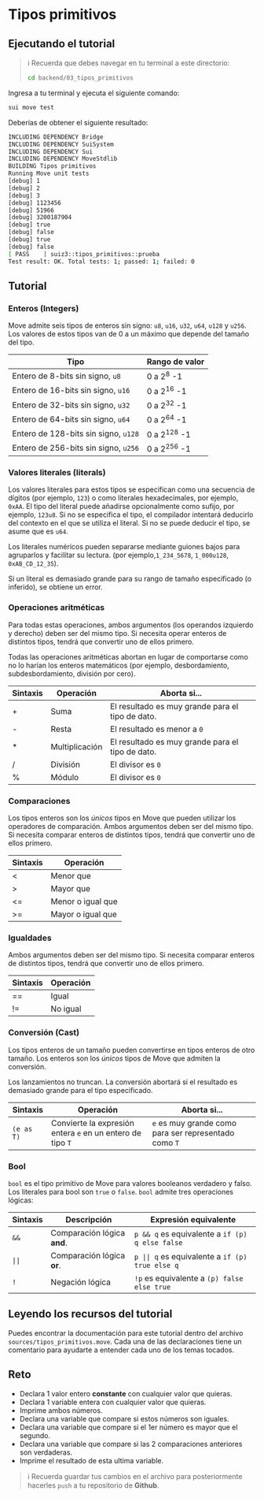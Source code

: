 # Tipos primitivos

## Ejecutando el tutorial

> :information_source: Recuerda que debes navegar en tu terminal a este directorio:
>```sh
>cd backend/03_tipos_primitivos
>```

Ingresa a tu terminal y ejecuta el siguiente comando:

```sh
sui move test
```

Deberías de obtener el siguiente resultado:
```sh
INCLUDING DEPENDENCY Bridge
INCLUDING DEPENDENCY SuiSystem
INCLUDING DEPENDENCY Sui
INCLUDING DEPENDENCY MoveStdlib
BUILDING Tipos primitivos
Running Move unit tests
[debug] 1
[debug] 2
[debug] 3
[debug] 1123456
[debug] 51966
[debug] 3200187904
[debug] true
[debug] false
[debug] true
[debug] false
[ PASS    ] suiz3::tipos_primitivos::prueba
Test result: OK. Total tests: 1; passed: 1; failed: 0
```

## Tutorial

### Enteros (Integers)

Move admite seis tipos de enteros sin signo: `u8`, `u16`, `u32`, `u64`, `u128` y `u256`. Los valores de estos tipos van de 0 a un máximo que depende del tamaño del tipo.

|Tipo|Rango de valor|
|---|---|
| Entero de 8-bits sin signo, `u8` | 0 a 2<sup>8</sup> -1 |
| Entero de 16-bits sin signo, `u16` | 0 a 2<sup>16</sup> -1 |
| Entero de 32-bits sin signo, `u32` | 0 a 2<sup>32</sup> -1 |
| Entero de 64-bits sin signo, `u64` | 0 a 2<sup>64</sup> -1 |
| Entero de 128-bits sin signo, `u128` | 0 a 2<sup>128</sup> -1 |
| Entero de 256-bits sin signo, `u256` | 0 a 2<sup>256</sup> -1 |

### Valores literales (literals)

Los valores literales para estos tipos se especifican como una secuencia de dígitos (por ejemplo, `123`) o como literales hexadecimales, por ejemplo, `0xAA`. El tipo del literal puede añadirse opcionalmente como sufijo, por ejemplo, `123u8`. Si no se especifica el tipo, el compilador intentará deducirlo del contexto en el que se utiliza el literal. Si no se puede deducir el tipo, se asume que es `u64`.

Los literales numéricos pueden separarse mediante guiones bajos para agruparlos y facilitar su lectura. (por ejemplo,`1_234_5678`, `1_000u128`, `0xAB_CD_12_35`).

Si un literal es demasiado grande para su rango de tamaño especificado (o inferido), se obtiene un error.

### Operaciones aritméticas

Para todas estas operaciones, ambos argumentos (los operandos izquierdo y derecho) deben ser del mismo tipo. Si necesita operar enteros de distintos tipos, tendrá que convertir uno de ellos primero.

Todas las operaciones aritméticas abortan en lugar de comportarse como no lo harían los enteros matemáticos (por ejemplo, desbordamiento, subdesbordamiento, división por cero).

|Sintaxis|Operación|Aborta si...|
|---|---|---|
|+| Suma | El resultado es muy grande para el tipo de dato. |
|-| Resta | El resultado es menor a `0` |
|*| Multiplicación | El resultado es muy grande para el tipo de dato. |
|/| División | El divisor es `0` |
|%| Módulo | El divisor es `0` |

### Comparaciones

Los tipos enteros son los *únicos* tipos en Move que pueden utilizar los operadores de comparación. Ambos argumentos deben ser del mismo tipo. Si necesita comparar enteros de distintos tipos, tendrá que convertir uno de ellos primero.

|Sintaxis|Operación|
|---|---|
|<| Menor que |
|>| Mayor que |
|<=| Menor o igual que |
|>=| Mayor o igual que |

### Igualdades

Ambos argumentos deben ser del mismo tipo. Si necesita comparar enteros de distintos tipos, tendrá que convertir uno de ellos primero.

|Sintaxis|Operación|
|---|---|
|==| Igual|
|!=| No igual|

### Conversión (Cast)

Los tipos enteros de un tamaño pueden convertirse en tipos enteros de otro tamaño. Los enteros son los *únicos* tipos de Move que admiten la conversión.

Los lanzamientos no truncan. La conversión abortará si el resultado es demasiado grande para el tipo especificado.

|Sintaxis|Operación|Aborta si...|
|---|---|---|
|`(e as T)`| Convierte la expresión entera `e` en un entero de tipo `T`| `e` es muy grande como para ser representado como `T`|

### Bool

`bool` es el tipo primitivo de Move para valores booleanos verdadero y falso. Los literales para bool son `true` o `false`. `bool` admite tres operaciones lógicas:

|Sintaxis|Descripción|Expresión equivalente|
|---|---|---|
|`&&`|Comparación lógica **and**.|`p && q` es equivalente a `if (p) q else false`|
|`\|\|`|Comparación lógica **or**.|`p \|\| q` es equivalente a `if (p) true else q`|
|`!`|Negación lógica|`!p` es equivalente a `(p) false else true`|

## Leyendo los recursos del tutorial

Puedes encontrar la documentación para este tutorial dentro del archivo `sources/tipos_primitivos.move`. Cada una de las declaraciones tiene un comentario para ayudarte a entender cada uno de los temas tocados.

## Reto

* Declara 1 valor entero **constante** con cualquier valor que quieras.
* Declara 1 variable entera con cualquier valor que quieras.
* Imprime ambos números.
* Declara una variable que compare si estos números son iguales.
* Declara una variable que compare si el 1er número es mayor que el segundo.
* Declara una variable que compare si las 2 comparaciones anteriores son verdaderas.
* Imprime el resultado de esta ultima variable.

> :information_source: Recuerda guardar tus cambios en el archivo para posteriormente hacerles `push` a tu repositorio de **Github**.